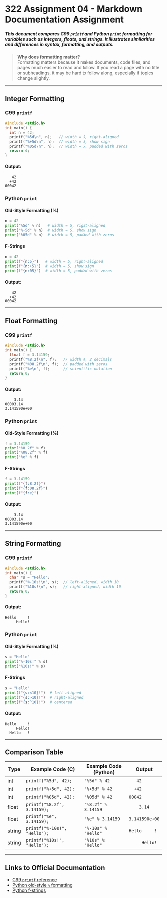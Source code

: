 # 322 Assignment 04 - Markdown Documentation Assignment

##### This document compares **C99 `printf`** and **Python `print`** formatting for variables such as integers, floats, and strings. It illustrates similarities and differences in syntax, formatting, and outputs.

> **Why does formatting matter?**  
> Formatting matters because it makes documents, code files, and pages much easier to read and follow. If you read a page with no title or subheadings, it may be hard to follow along, especially if topics change slightly.

---

## Integer Formatting

### C99 `printf`

```c
#include <stdio.h>
int main() {
  int n = 42;
  printf("%5d\n", n);   // width = 5, right-aligned
  printf("%+5d\n", n);  // width = 5, show sign
  printf("%05d\n", n);  // width = 5, padded with zeros
  return 0;
}
```

#### Output:
```
   42
  +42
00042
```

### Python `print`

#### Old-Style Formatting (%)
```python
n = 42
print("%5d" % n)   # width = 5, right-aligned
print("%+5d" % n)  # width = 5, show sign
print("%05d" % n)  # width = 5, padded with zeros
```

#### F-Strings
```python
n = 42
print(f"{n:5}")   # width = 5, right-aligned
print(f"{n:+5}")  # width = 5, show sign
print(f"{n:05}")  # width = 5, padded with zeros
```

#### Output:
```
   42
  +42
00042
```

---

## Float Formatting

### C99 `printf`

```c
#include <stdio.h>
int main() {
  float f = 3.14159;
  printf("%8.2f\n", f);   // width 8, 2 decimals
  printf("%08.2f\n", f);  // padded with zeros
  printf("%e\n", f);      // scientific notation
  return 0;
}
```

#### Output:
```
    3.14
00003.14
3.141590e+00
```

### Python `print`

#### Old-Style Formatting (%)
```python
f = 3.14159
print("%8.2f" % f)
print("%08.2f" % f)
print("%e" % f)
```

#### F-Strings
```python
f = 3.14159
print(f"{f:8.2f}")
print(f"{f:08.2f}")
print(f"{f:e}")
```

#### Output:
```
    3.14
00003.14
3.141590e+00
```

---

## String Formatting

### C99 `printf`

```c
#include <stdio.h>
int main() {
  char *s = "Hello";
  printf("%-10s!\n", s);  // left-aligned, width 10
  printf("%10s!\n", s);   // right-aligned, width 10
  return 0;
}
```

#### Output:
```
Hello     !
     Hello!
```

### Python `print`

#### Old-Style Formatting (%)
```python
s = "Hello"
print("%-10s!" % s)
print("%10s!" % s)
```

#### F-Strings
```python
s = "Hello"
print(f"{s:<10}!")  # left-aligned
print(f"{s:>10}!")  # right-aligned
print(f"{s:^10}!")  # centered
```

#### Output:
```
Hello     !
     Hello!
  Hello   !
```

---

## Comparison Table

| Type   | Example Code (C)              | Example Code (Python) | Output        |
|--------|-------------------------------|------------------------|---------------|
| int    | `printf("%5d", 42);`          | `"%5d" % 42`          | `   42`       |
| int    | `printf("%+5d", 42);`         | `"%+5d" % 42`         | `  +42`       |
| int    | `printf("%05d", 42);`         | `"%05d" % 42`         | `00042`       |
| float  | `printf("%8.2f", 3.14159);`   | `"%8.2f" % 3.14159`   | `    3.14`    |
| float  | `printf("%e", 3.14159);`      | `"%e" % 3.14159`      | `3.141590e+00`|
| string | `printf("%-10s!", "Hello");`  | `"%-10s" % "Hello"`   | `Hello     !` |
| string | `printf("%10s!", "Hello");`   | `"%10s" % "Hello"`    | `     Hello!` |

---

## Links to Official Documentation

- [C99 `printf` reference](https://en.cppreference.com/w/c/io/fprintf)  
- [Python old-style `%` formatting](https://pyformat.info/)  
- [Python f-strings](https://www.geeksforgeeks.org/python/formatted-string-literals-f-strings-python/)  
